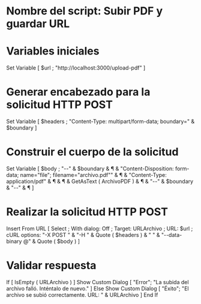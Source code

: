 # Nombre del script: Subir PDF y guardar URL

# Variables iniciales
Set Variable [ $url ; "http://localhost:3000/upload-pdf" ] 

# Generar encabezado para la solicitud HTTP POST
Set Variable [ $headers ; 
"Content-Type: multipart/form-data; boundary=" & $boundary
]

# Construir el cuerpo de la solicitud
Set Variable [ $body ; 
"--" & $boundary & ¶ &
"Content-Disposition: form-data; name=\"file\"; filename=\"archivo.pdf\"" & ¶ &
"Content-Type: application/pdf" & ¶ &
¶ &
GetAsText ( ArchivoPDF ) & ¶ &
"--" & $boundary & "--" & ¶
]

# Realizar la solicitud HTTP POST
Insert From URL [ Select ; With dialog: Off ; Target: URLArchivo ; 
   URL: $url ; 
   cURL options: 
      "-X POST " & 
      "-H " & Quote ( $headers ) & " " & 
      "--data-binary @" & Quote ( $body )
]

# Validar respuesta
If [ IsEmpty ( URLArchivo ) ]
   Show Custom Dialog [ "Error"; "La subida del archivo falló. Inténtalo de nuevo." ]
Else
   Show Custom Dialog [ "Éxito"; "El archivo se subió correctamente. URL: " & URLArchivo ]
End If

